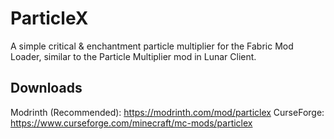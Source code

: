 # ParticleX

A simple critical & enchantment particle multiplier for the Fabric Mod Loader, similar to the Particle Multiplier mod in Lunar Client.

## Downloads

Modrinth (Recommended): https://modrinth.com/mod/particlex
CurseForge: https://www.curseforge.com/minecraft/mc-mods/particlex